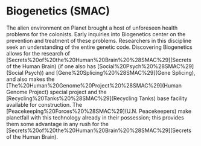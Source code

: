 # Biogenetics (SMAC)

The alien environment on Planet brought a host of unforeseen health problems for the colonists. Early inquiries into Biogenetics center on the prevention and treatment of these problems. Researchers in this discipline seek an understanding of the entire genetic code.
Discovering Biogenetics allows for the research of [Secrets%20of%20the%20Human%20Brain%20%28SMAC%29](Secrets of the Human Brain) (if one also has [Social%20Psych%20%28SMAC%29](Social Psych)) and [Gene%20Splicing%20%28SMAC%29](Gene Splicing), and also makes the [The%20Human%20Genome%20Project%20%28SMAC%29](Human Genome Project) special project and the [Recycling%20Tanks%20%28SMAC%29](Recycling Tanks) base facility available for construction.
The [Peacekeeping%20Forces%20%28SMAC%29](U.N. Peacekeepers) make planetfall with this technology already in their possession; this provides them some advantage in any rush for the [Secrets%20of%20the%20Human%20Brain%20%28SMAC%29](Secrets of the Human Brain).